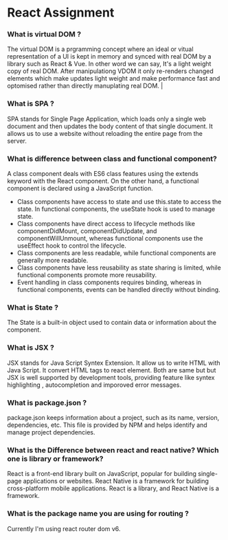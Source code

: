 # React Assignment 
### What is virtual DOM ?
The virtual DOM is a prgramming concept where an ideal or vitual representation of a UI is kept in memory and synced with real DOM by a library such as React & Vue. In other word we can say, It's a light weight copy of real DOM.  After manipulationg VDOM it only re-renders changed elements which make updates light weight and make performance fast and optomised rather than directly manuplating real DOM. |

### What is SPA ?
SPA stands for Single Page Application, which loads only a single web document and then updates the body content of that single document. It allows us to use a website without reloading the entire page from the server.

### What is difference between class and functional component?
A class component deals with ES6 class features using the extends keyword with the React component. On the other hand, a functional component is declared using a JavaScript function.
- Class components have access to state and use this.state to access the state. In functional components, the useState hook is used to manage state.
- Class components have direct access to lifecycle methods like componentDidMount, componentDidUpdate, and componentWillUnmount, whereas functional components use the useEffect hook to control the lifecycle.
- Class components are less readable, while functional components are generally more readable.
- Class components have less reusability as state sharing is limited, while functional components promote more reusability.
- Event handling in class components requires binding, whereas in functional components, events can be handled directly without binding.

### What is State ?
 The State is a built-in object used to contain data or information about the component.

### What is JSX ?
JSX stands for Java Script Syntex Extension. It allow us to write HTML with Java Script. It convert HTML tags to react element. Both are same but but JSX is well supported by development tools, providing feature like syntex highlighting , autocompletion and imporoved error messages.

### What is package.json ? 
package.json keeps information about a project, such as its name, version, dependencies, etc. This file is provided by NPM and helps identify and manage project dependencies.

###  What is the Difference between react and react native? Which one is library or framework?
React is a front-end library built on JavaScript, popular for building single-page applications or websites. React Native is a framework for building cross-platform mobile applications. React is a library, and React Native is a framework.

###  What is the package name you are using for routing ?
Currently I'm using react router dom v6.

